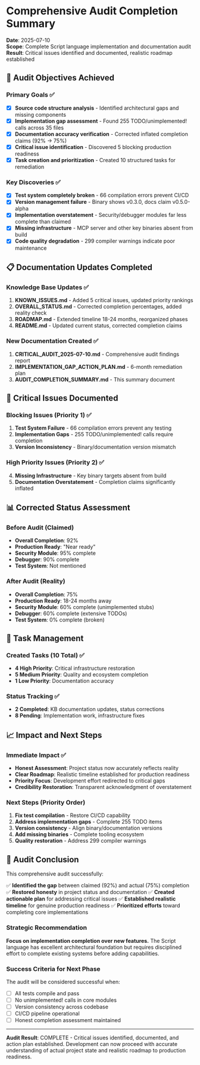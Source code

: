 # Comprehensive Audit Completion Summary

**Date**: 2025-07-10  
**Scope**: Complete Script language implementation and documentation audit  
**Result**: Critical issues identified and documented, realistic roadmap established

## 🎯 Audit Objectives Achieved

### Primary Goals ✅
- [x] **Source code structure analysis** - Identified architectural gaps and missing components
- [x] **Implementation gap assessment** - Found 255 TODO/unimplemented! calls across 35 files
- [x] **Documentation accuracy verification** - Corrected inflated completion claims (92% → 75%)
- [x] **Critical issue identification** - Discovered 5 blocking production readiness
- [x] **Task creation and prioritization** - Created 10 structured tasks for remediation

### Key Discoveries ✅
- [x] **Test system completely broken** - 66 compilation errors prevent CI/CD
- [x] **Version management failure** - Binary shows v0.3.0, docs claim v0.5.0-alpha
- [x] **Implementation overstatement** - Security/debugger modules far less complete than claimed
- [x] **Missing infrastructure** - MCP server and other key binaries absent from build
- [x] **Code quality degradation** - 299 compiler warnings indicate poor maintenance

## 📋 Documentation Updates Completed

### Knowledge Base Updates ✅
1. **KNOWN_ISSUES.md** - Added 5 critical issues, updated priority rankings
2. **OVERALL_STATUS.md** - Corrected completion percentages, added reality check
3. **ROADMAP.md** - Extended timeline 18-24 months, reorganized phases
4. **README.md** - Updated current status, corrected completion claims

### New Documentation Created ✅
1. **CRITICAL_AUDIT_2025-07-10.md** - Comprehensive audit findings report
2. **IMPLEMENTATION_GAP_ACTION_PLAN.md** - 6-month remediation plan
3. **AUDIT_COMPLETION_SUMMARY.md** - This summary document

## 🚨 Critical Issues Documented

### Blocking Issues (Priority 1) ✅
1. **Test System Failure** - 66 compilation errors prevent any testing
2. **Implementation Gaps** - 255 TODO/unimplemented! calls require completion
3. **Version Inconsistency** - Binary/documentation version mismatch

### High Priority Issues (Priority 2) ✅
4. **Missing Infrastructure** - Key binary targets absent from build
5. **Documentation Overstatement** - Completion claims significantly inflated

## 📊 Corrected Status Assessment

### Before Audit (Claimed)
- **Overall Completion**: 92%
- **Production Ready**: "Near ready"
- **Security Module**: 95% complete
- **Debugger**: 90% complete
- **Test System**: Not mentioned

### After Audit (Reality)
- **Overall Completion**: 75%
- **Production Ready**: 18-24 months away
- **Security Module**: 60% complete (unimplemented stubs)
- **Debugger**: 60% complete (extensive TODOs)
- **Test System**: 0% complete (broken)

## 🎯 Task Management

### Created Tasks (10 Total) ✅
- **4 High Priority**: Critical infrastructure restoration
- **5 Medium Priority**: Quality and ecosystem completion
- **1 Low Priority**: Documentation accuracy

### Status Tracking ✅
- **2 Completed**: KB documentation updates, status corrections
- **8 Pending**: Implementation work, infrastructure fixes

## 📈 Impact and Next Steps

### Immediate Impact ✅
- **Honest Assessment**: Project status now accurately reflects reality
- **Clear Roadmap**: Realistic timeline established for production readiness
- **Priority Focus**: Development effort redirected to critical gaps
- **Credibility Restoration**: Transparent acknowledgment of overstatement

### Next Steps (Priority Order)
1. **Fix test compilation** - Restore CI/CD capability
2. **Address implementation gaps** - Complete 255 TODO items
3. **Version consistency** - Align binary/documentation versions
4. **Add missing binaries** - Complete tooling ecosystem
5. **Quality restoration** - Address 299 compiler warnings

## 🏁 Audit Conclusion

This comprehensive audit successfully:

✅ **Identified the gap** between claimed (92%) and actual (75%) completion
✅ **Restored honesty** in project status and documentation
✅ **Created actionable plan** for addressing critical issues
✅ **Established realistic timeline** for genuine production readiness
✅ **Prioritized efforts** toward completing core implementations

### Strategic Recommendation

**Focus on implementation completion over new features.** The Script language has excellent architectural foundation but requires disciplined effort to complete existing systems before adding capabilities.

### Success Criteria for Next Phase

The audit will be considered successful when:
- [ ] All tests compile and pass
- [ ] No unimplemented! calls in core modules
- [ ] Version consistency across codebase
- [ ] CI/CD pipeline operational
- [ ] Honest completion assessment maintained

---

**Audit Result**: COMPLETE - Critical issues identified, documented, and action plan established. Development can now proceed with accurate understanding of actual project state and realistic roadmap to production readiness.